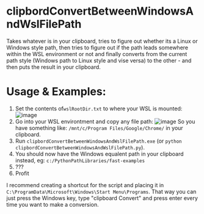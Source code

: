 # clipbordConvertBetweenWindowsAndWslFilePath
Takes whatever is in your clipboard, tries to figure out whether its a Linux or Windows style path, then tries to figure out if the path leads somewhere within the WSL environment or not and finally converts from the current path style (Windows path to Linux style and vise versa) to the other - and then puts the result in your clipboard.

# Usage & Examples:
1. Set the contents of`wslRootDir.txt` to where your WSL is mounted:
![image](https://github.com/ItsCubeTime/clipbordConvertBetweenWindowsAndWslFilePath/assets/20190653/fd3596f7-a617-4665-bbcc-929136d2ed92)
2. Go into your WSL environtment and copy any file path:
![image](https://github.com/ItsCubeTime/clipbordConvertBetweenWindowsAndWslFilePath/assets/20190653/189a90d3-1580-4aa8-a726-2b3cdb75c502)
So you have something like: `/mnt/c/Program Files/Google/Chrome/` in your clipboard.
3. Run `clipbordConvertBetweenWindowsAndWslFilePath.exe` (or `python clipbordConvertBetweenWindowsAndWslFilePath.py`).
4. You should now have the Windows equalent path in your clipboard instead, eg: `c:/PythonPathLibraries/fast-examples`
5. ???
6. Profit

I recommend creating a shortcut for the script and placing it in `C:\ProgramData\Microsoft\Windows\Start Menu\Programs`. That way you can just press the Windows key, type "clipboard Convert" and press enter every time you want to make a conversion.
